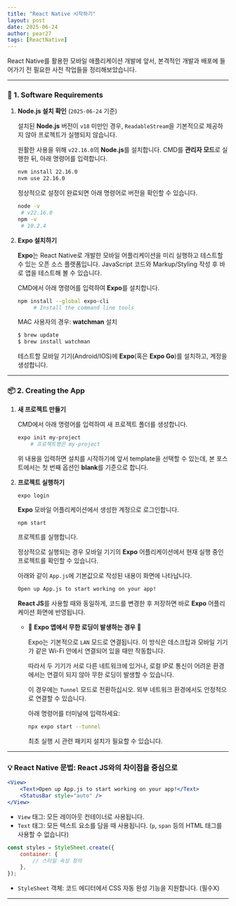 ```yaml
---
title: "React Native 시작하기"
layout: post
date: 2025-06-24
author: pear27
tags: [ReactNative]
---
```


React Native를 활용한 모바일 애플리케이션 개발에 앞서,
본격적인 개발과 배포에 들어가기 전 필요한 사전 작업들을 정리해보았습니다.

---

### 🧰 1. Software Requirements

1. **Node.js 설치 확인** (`2025-06-24` 기준)
    
    설치된 **Node.js** 버전이 `v18` 미만인 경우, `ReadableStream`을 기본적으로 제공하지 않아 프로젝트가 실행되지 않습니다.

    원활한 사용을 위해 `v22.16.0`의 **Node.js**를 설치합니다. CMD를 **관리자 모드**로 실행한 뒤, 아래 명령어를 입력합니다.
    ```bash
    nvm install 22.16.0
    nvm use 22.16.0
    ```
    정상적으로 설정이 완료되면 아래 명령어로 버전을 확인할 수 있습니다.
    ```bash
    node -v
     # v22.16.0
    npm -v
     # 10.2.4
    ```

2. **Expo 설치하기**

    **Expo**는 React Native로 개발한 모바일 어플리케이션을 미리 실행하고 테스트할 수 있는 오픈 소스 플랫폼입니다. JavaScript 코드와 Markup/Styling 작성 후 바로 앱을 테스트해 볼 수 있습니다. 

    CMD에서 아래 명령어를 입력하여 **Expo**를 설치합니다. 
   ```bash
   npm install --global expo-cli         
        # Install the command line tools
    ```

    MAC 사용자의 경우: **watchman** 설치
    ```bash
    $ brew update
    $ brew install watchman
    ``` 

    테스트할 모바일 기기(Android/IOS)에 **Expo**(혹은 **Expo Go**)를 설치하고, 계정을 생성합니다. 

---

### 📦 2. Creating the App

1. **새 프로젝트 만들기**

    CMD에서 아래 명령어를 입력하여 새 프로젝트 폴더를 생성합니다. 

    ```bash 
    expo init my-project
        # 프로젝트명은 my-project
    ```
    위 내용을 입력하면 설치를 시작하기에 앞서 template을 선택할 수 있는데, 본 포스트에서는 첫 번째 옵션인 **blank**를 기준으로 합니다.

2. **프로젝트 실행하기**

    `expo login`

    **Expo** 모바일 어플리케이션에서 생성한 계정으로 로그인합니다. 

    `npm start` 
    
    프로젝트를 실행합니다.
    
    정상적으로 실행되는 경우 모바일 기기의 **Expo** 어플리케이션에서 현재 실행 중인 프로젝트를 확인할 수 있습니다. 

    아래와 같이 `App.js`에 기본값으로 작성된 내용이 화면에 나타납니다.

    ```bash
    Open up App.js to start working on your app!
    ```

    **React JS**를 사용할 때와 동일하게, 코드를 변경한 후 저장하면 바로 **Expo** 어플리케이션 화면에 반영됩니다.

    * 🚧 **Expo 앱에서 무한 로딩이 발생하는 경우** 🚧
        
        Expo는 기본적으로 `LAN` 모드로 연결됩니다. 이 방식은 데스크탑과 모바일 기기가 같은 Wi-Fi 안에서 연결되어 있을 때만 작동합니다.

        따라서 두 기기가 서로 다른 네트워크에 있거나, 로컬 IP로 통신이 어려운 환경에서는 연결이 되지 않아 무한 로딩이 발생할 수 있습니다.

        이 경우에는 `Tunnel` 모드로 전환하십시오. 외부 네트워크 환경에서도 안정적으로 연결할 수 있습니다.
    
         아래 명령어를 터미널에 입력하세요:

        ```bash
        npx expo start --tunnel
        ```
        최초 실행 시 관련 패키지 설치가 필요할 수 있습니다.

---

### 💡 React Native 문법: React JS와의 차이점을 중심으로

```jsx
<View>
    <Text>Open up App.js to start working on your app!</Text>
    <StatusBar style="auto" />
</View>
```

* `View` 태그: 모든 레이아웃 컨테이너로 사용됩니다.
* `Text` 태그: 모든 텍스트 요소를 담을 때 사용됩니다. (`p`, `span` 등의 HTML 태그를 사용할 수 없습니다)

```js
const styles = StyleSheet.create({
    container: {
        // 스타일 속성 정의
    },
});
```
  
* `StyleSheet` 객체: 코드 에디터에서 CSS 자동 완성 기능을 지원합니다. (필수X)

---